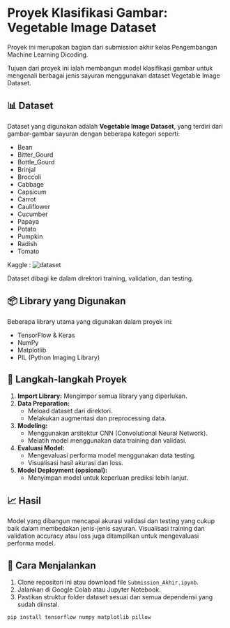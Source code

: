 # Proyek Klasifikasi Gambar: Vegetable Image Dataset

Proyek ini merupakan bagian dari submission akhir kelas Pengembangan Machine Learning Dicoding. 

Tujuan dari proyek ini ialah membangun model klasifikasi gambar untuk mengenali berbagai jenis sayuran menggunakan dataset Vegetable Image Dataset. 

## 📊 Dataset

Dataset yang digunakan adalah **Vegetable Image Dataset**, yang terdiri dari gambar-gambar sayuran dengan beberapa kategori seperti:
- Bean
- Bitter_Gourd
- Bottle_Gourd
- Brinjal
- Broccoli
- Cabbage
- Capsicum
- Carrot
- Cauliflower
- Cucumber
- Papaya
- Potato
- Pumpkin
- Radish
- Tomato

Kaggle : ![dataset](https://www.kaggle.com/datasets/misrakahmed/vegetable-image-dataset)

Dataset dibagi ke dalam direktori training, validation, dan testing.

## 📦 Library yang Digunakan

Beberapa library utama yang digunakan dalam proyek ini:
- TensorFlow & Keras
- NumPy
- Matplotlib
- PIL (Python Imaging Library)

## 🧪 Langkah-langkah Proyek

1. **Import Library:** Mengimpor semua library yang diperlukan.
2. **Data Preparation:** 
   - Meload dataset dari direktori.
   - Melakukan augmentasi dan preprocessing data.
3. **Modeling:**
   - Menggunakan arsitektur CNN (Convolutional Neural Network).
   - Melatih model menggunakan data training dan validasi.
4. **Evaluasi Model:**
   - Mengevaluasi performa model menggunakan data testing.
   - Visualisasi hasil akurasi dan loss.
5. **Model Deployment (opsional):**
   - Menyimpan model untuk keperluan prediksi lebih lanjut.

## 📈 Hasil

Model yang dibangun mencapai akurasi validasi dan testing yang cukup baik dalam membedakan jenis-jenis sayuran. Visualisasi training dan validation accuracy atau loss juga ditampilkan untuk mengevaluasi performa model.

## 🚀 Cara Menjalankan

1. Clone repositori ini atau download file `Submission_Akhir.ipynb`.
2. Jalankan di Google Colab atau Jupyter Notebook.
3. Pastikan struktur folder dataset sesuai dan semua dependensi yang sudah diinstal.

```bash
pip install tensorflow numpy matplotlib pillow
